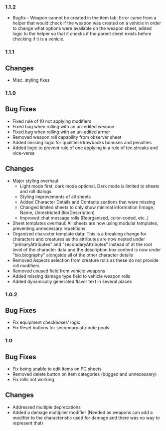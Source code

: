 ### 1.1.2

- Bugfix - Weapon cannot be created in the item tab: Error came from a helper that would check if the weapon was created on a vehicle in order to change what options were available on the weapon sheet, added logic to the helper so that it checks if the parent sheet exists before checking if it is a vehicle.

### 1.1.1 

## Changes

- Misc. styling fixes

### 1.1.0

## Bug Fixes

- Fixed rule of 10 not applying modifiers
- Fixed bug when rolling with an un-edited weapon
- Fixed bug when rolling with an un-edited armor
- Removed weapon roll capability from observer sheet
- Added missing logic for qualities/drawbacks bonuses and penalties
- Added logic to prevent rule of one applying in a rule of ten streaks and vice-versa


## Changes

- Major styling overhaul
    - Light mode first, dark mode optional. Dark mode is limited to sheets and roll dialogs
    - Styling improvements of all sheets
    - Added Character Details and Contacts sections that were missing
    - Changed limited sheets to only show minimal information (Image, Name, Unrestricted Bio/Description)
    - Improved chat message rolls (Reorganized, color-coded, etc..)
- Sheet templates overhaul: All sheets are now using modular templates, preventing unnecessary repetitions
- Organized character template data: This is a breaking change for characters and creatures as the attributes are now nested under "primaryAttributes" and "secondaryAttributes" instead of at the root level of the character data and the description box content is now under "bio.biography" alongside all of the other character details
- Removed Aspects selection from creature rolls as these do not provide roll modifiers
- Removed unused field from vehicle weapons
- Added missing damage type field to vehicle weapon rolls
- Added dynamically generated flavor text in several places


### 1.0.2

## Bug Fixes

- Fix equipment checkboxes' logic
- Fix Reset buttons for secondary attribute pools

### 1.0

## Bug Fixes

- Fix being unable to edit items on PC sheets
- Removed delete button on item categories (bugged and unnecessary) 
- Fix rolls not working

## Changes

- Addressed multiple deprecations
- Added a damage multiplier modifier (Needed as weapons can add a modifier to the characteristic used for damage and there was no way to represent that)